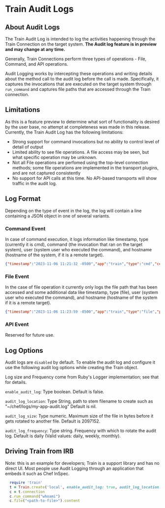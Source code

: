 # Train Audit Logs

## About Audit Logs

The Train Audit Log is intended to log the activities happening through the Train Connection on the target system. **The Audit log feature is in preview and may change at any time.**

Generally, Train Connections perform three types of operations - File, Command, and API operations.

Audit Logging works by intercepting these operations and writing details about the method call to the audit log before the call is made. Specifically, it captures the invocations that are executed on the target system through `run_command` and captures file paths that are accessed through the Train connection.

## Limitations

As this is a feature preview to determine what sort of functionality is desired by the user base, no attempt at completeness was made in this release. Currently, the Train Audit Log has the following limitations:

* Strong support for command invocations but no ability to control level of detail of output
* Limited ability to see file operations. A file access may be seen, but what specific operation may be unknown.
* Not all File operations are perfomed using the top-level connection methods; some file operations are implemented in the transport plugins, and are not captured consistently 
* No support for API calls at this time. No API-based transports will show traffic in the audit log.

## Log Format

Depending on the type of event in the log, the log will contain a line containing a JSON object in one of several variants.

### Command Event

In case of command execution, it logs information like timestamp, type (currently it is cmd), command (the invocation that ran on the target system), user (system user who executed the command), and hostname (hostname of the system, if it is a remote target).

```json
{"timestamp":"2023-11-06 11:21:32 -0500","app":"train","type":"cmd","command":"whoami"}
```

### File Event

In the case of file operation it currently only logs the file path that has been accessed and some additional data like timestamp, type (file), user (system user who executed the command), and hostname (hostname of the system if it is a remote target).

```json
{"timestamp":"2023-11-06 11:23:59 -0500","app":"train","type":"file","path":"/tmp"}
```

### API Event

Reserved for future use.

## Log Options

Audit logs are `disabled` by default. To enable the audit log and configure it use the following audit log options while creating the Train object.

Log size and Frequency come from Ruby's Logger implementation; see that for details.

`enable_audit_log`: Type boolean. Default is false.

`audit_log_location`: Type String, path to stem filename to create such as "~/chef/logs/my-app-audit.log" Default is nil.

`audit_log_size`: Type numeric. Maximum size of the file in bytes before it gets rotated to another file. Default is 2097152.

`audit_log_frequency`: Type string. Frequency with which to rotate the audit log. Default is daily (Valid values: daily, weekly, monthly).

## Driving Train from IRB

Note: this is an example for developers; Train is a support library and has no direct UI. Most people use Audit Logging through an application that embeds it such as Chef InSpec.


```ruby
  require 'train'
  t = Train.create('local', enable_audit_log: true, audit_log_location: "my.log")
  c = t.connection
  c.run_command("whoami")
  c.file("<path-to-file>").content
```
